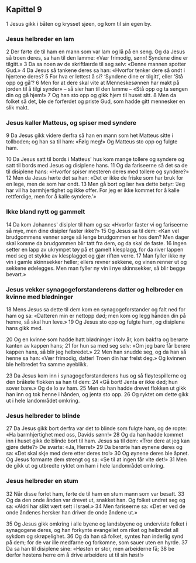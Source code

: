 ## Kapittel 9

1 Jesus gikk i båten og krysset sjøen, og kom til sin egen by.

### Jesus helbreder en lam

2 Der førte de til ham en mann som var lam og lå på en seng. Og da Jesus så troen deres, sa han til den lamme: «Vær frimodig, sønn! Syndene dine er tilgitt.»
3 Da sa noen av de skriftlærde til seg selv: «Denne mannen spotter Gud.»
4 Da Jesus så tankene deres sa han: «Hvorfor tenker dere så ondt i hjertene deres?
5 For hva er lettest å si? ‘Syndene dine er tilgitt’, eller ‘Stå opp og gå’?
6 Men for at dere skal vite at Menneskesønnen har makt på jorden til å tilgi synder» – så sier han til den lamme – «Stå opp og ta sengen din og gå hjem!»
7 Og han sto opp og gikk hjem til huset sitt.
8 Men da folket så det, ble de forferdet og priste Gud, som hadde gitt mennesker en slik makt.

### Jesus kaller Matteus, og spiser med syndere

9 Da Jesus gikk videre derfra så han en mann som het Matteus sitte i tollboden; og han sa til ham: «Følg meg!» Og Matteus sto opp og fulgte ham.

10 Da Jesus satt til bords i Matteus' hus kom mange tollere og syndere og satt til bords med Jesus og disiplene hans.
11 Og da fariseerne så det sa de til disiplene hans: «Hvorfor spiser mesteren deres med tollere og syndere?»
12 Men da Jesus hørte det sa han: «Det er ikke de friske som har bruk for en lege, men de som har ondt.
13 Men gå bort og lær hva dette betyr: ‘Jeg har vil ha barmhjertighet og ikke offer. For jeg er ikke kommet for å kalle rettferdige, men for å kalle syndere.’»

### Ikke bland nytt og gammelt

14 Da kom Johannes' disipler til ham og sa: «Hvorfor faster vi og fariseerne så mye, men dine disipler faster ikke?»
15 Og Jesus sa til dem: «Kan vel brudgommens venner sørge så lenge brudgommen er hos dem? Men dager skal komme da brudgommen blir tatt fra dem, og da skal de faste.
16 Ingen setter en lapp av ukrympet tøy på et gamelt klesplagg, for da river lappen med seg et stykke av klesplagget og gjør riften verre.
17 Man fyller ikke ny vin i gamle skinnsekker heller; ellers revner sekkene, og vinen renner ut og sekkene ødelegges. Men man fyller ny vin i nye skinnsekker, så blir begge bevart.»

### Jesus vekker synagogeforstanderens datter og helbreder en kvinne med blødninger

18 Mens Jesus sa dette til dem kom en synagogeforstander og falt ned for ham og sa: «Datteren min er nettopp død; men kom og legg hånden din på henne, så skal hun leve.»
19 Og Jesus sto opp og fulgte ham, og disiplene hans gikk med.

20 Og en kvinne som hadde hatt blødninger i tolv år, kom bakfra og berørte kanten av kappen hans;
21 for hun sa med seg selv: «Om jeg bare får berøre kappen hans, så blir jeg helbredet.»
22 Men han snudde seg, og da han så henne sa han: «Vær frimodig, datter! Troen din har frelst deg.» Og kvinnen ble helbredet fra samme øyeblikk.

23 Da Jesus kom inn i synagogeforstanderens hus og så fløytespillerne og den bråkete flokken sa han til dem:
24 «Gå bort! Jenta er ikke død; hun sover bare.» Og de lo av ham.
25 Men da han hadde drevet flokken ut gikk han inn og tok henne i hånden, og jenta sto opp.
26 Og ryktet om dette gikk ut i hele landområdet omkring.

### Jesus helbreder to blinde

27 Da Jesus gikk bort derfra var det to blinde som fulgte ham, og de ropte: «Ha barmhjertighet med oss, Davids sønn!»
28 Og da han hadde kommet inn i huset gikk de blinde bort til ham. Jesus sa til dem: «Tror dere at jeg kan gjøre dette?» De svarte: «Ja, Herre!»
29 Da berørte han øynene deres og sa: «Det skal skje med dere etter deres tro!»
30 Og øynene deres ble åpnet. Og Jesus formante dem strengt og sa: «Se til at ingen får vite det!»
31 Men de gikk ut og utbredte ryktet om ham i hele landområdet omkring.

### Jesus helbreder en stum

32 Når disse forlot ham, førte de til ham en stum mann som var besatt.
33 Og da den onde ånden var drevet ut, snakket han. Og folket undret seg og sa: «Aldri har slikt vært sett i Israel.»
34 Men fariseerne sa: «Det er ved de onde åndenes hersker han driver de onde åndene ut.»

35 Og Jesus gikk omkring i alle byene og landsbyene og underviste folket i synagogene deres, og han forkynte evangeliet om riket og helbredet all sykdom og skrøpelighet.
36 Og da han så folket, syntes han inderlig synd på dem; for de var ille medfarne og forkomne, som sauer uten en hyrde.
37 Da sa han til disiplene sine: «Høsten er stor, men arbeiderne få;
38 be derfor høstens herre om å drive arbeidere ut til sin høst!»
